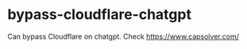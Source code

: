 # bypass-cloudflare-chatgpt
Can bypass Cloudflare on chatgpt. Check https://www.capsolver.com/ 
                                                                    